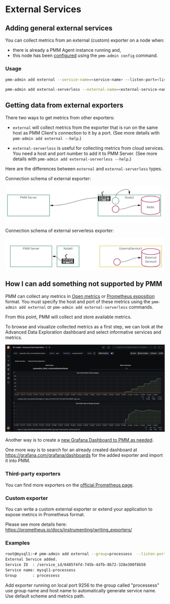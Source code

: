 # External Services

## Adding general external services

You can collect metrics from an external (custom) exporter on a node when:

* there is already a PMM Agent instance running and,
* this node has been [configured](index.md) using the `pmm-admin config` command.

### Usage

```sh
pmm-admin add external --service-name=<service-name> --listen-port=<listen-port> --metrics-path=<metrics-path> --scheme=<scheme>
```

```sh
pmm-admin add external-serverless --external-name=<external-service-name> --host=<hostname> --listen-port=<listen-port> --metrics-path=<metrics-path> --scheme=<scheme>
```

## Getting data from external exporters

There two ways to get metrics from other exporters:

- `external` will collect metrics from the exporter that is run on the same host as PMM Client's connection to it by a port. (See more details with `pmm-admin add external --help`.)

- `external-serverless` is useful for collecting metrics from cloud services. You need a host and port number to add it to PMM Server. (See more details with `pmm-admin add external-serverless --help`.)

Here are the differences between `external` and `external-serverless` types.

Connection schema of external exporter:

![](../../_images/PMM_External_Exporter_Schema.jpg)

Connection schema of external serverless exporter:

![](../../_images/PMM_External_Serverless_Exporter_Schema.jpg)


## How I can add something not supported by PMM

PMM can collect any metrics in [Open metrics](https://openmetrics.io) or [Prometheus exposition](https://prometheus.io/docs/instrumenting/exposition_formats/) format. You must specify the host and port of these metrics using the `pmm-admin add external` or `pmm-admin add external-serverless` commands.

From this point, PMM will collect and store available metrics.

To browse and visualize collected metrics as a first step, we can look at the Advanced Data Exploration dashboard and select informative services and metrics.

![](../../_images/PMM_Exploration_Dashboard.jpg)

Another way is to create a [new Grafana Dashboard to PMM as needed](https://grafana.com/docs/grafana/latest/best-practices/best-practices-for-creating-dashboards/).

One more way is to search for an already created dashboard at <https://grafana.com/grafana/dashboards> for the added exporter and import it into PMM.

### Third-party exporters

You can find more exporters on the [official Prometheus page](https://prometheus.io/docs/instrumenting/exporters/).


### Custom exporter

You can write a custom external exporter or extend your application to expose metrics in Prometheus format.

Please see more details here: https://prometheus.io/docs/instrumenting/writing_exporters/

### Examples 

```sh
root@mysql1:~# pmm-admin add external --group=processess  --listen-port=9256
External Service added.
Service ID  : /service_id/6485f4fd-745b-4dfb-8b72-328e300f8b50
Service name: mysql1-processess
Group       : processess
```
Add exporter running on local port 9256 to the group called "processess"  use group name and host name to automatically generate service name.  Use default scheme and metrics path.
